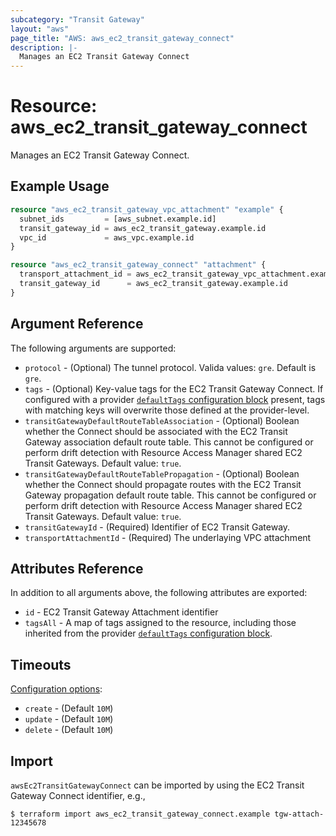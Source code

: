```yaml
---
subcategory: "Transit Gateway"
layout: "aws"
page_title: "AWS: aws_ec2_transit_gateway_connect"
description: |-
  Manages an EC2 Transit Gateway Connect
---
```


# Resource: aws_ec2_transit_gateway_connect

Manages an EC2 Transit Gateway Connect.

## Example Usage

```terraform
resource "aws_ec2_transit_gateway_vpc_attachment" "example" {
  subnet_ids         = [aws_subnet.example.id]
  transit_gateway_id = aws_ec2_transit_gateway.example.id
  vpc_id             = aws_vpc.example.id
}

resource "aws_ec2_transit_gateway_connect" "attachment" {
  transport_attachment_id = aws_ec2_transit_gateway_vpc_attachment.example.id
  transit_gateway_id      = aws_ec2_transit_gateway.example.id
}
```

## Argument Reference

The following arguments are supported:

* `protocol` - (Optional) The tunnel protocol. Valida values: `gre`. Default is `gre`.
* `tags` - (Optional) Key-value tags for the EC2 Transit Gateway Connect. If configured with a provider [`defaultTags` configuration block](https://registry.terraform.io/providers/hashicorp/aws/latest/docs#default_tags-configuration-block) present, tags with matching keys will overwrite those defined at the provider-level.
* `transitGatewayDefaultRouteTableAssociation` - (Optional) Boolean whether the Connect should be associated with the EC2 Transit Gateway association default route table. This cannot be configured or perform drift detection with Resource Access Manager shared EC2 Transit Gateways. Default value: `true`.
* `transitGatewayDefaultRouteTablePropagation` - (Optional) Boolean whether the Connect should propagate routes with the EC2 Transit Gateway propagation default route table. This cannot be configured or perform drift detection with Resource Access Manager shared EC2 Transit Gateways. Default value: `true`.
* `transitGatewayId` - (Required) Identifier of EC2 Transit Gateway.
* `transportAttachmentId` - (Required) The underlaying VPC attachment

## Attributes Reference

In addition to all arguments above, the following attributes are exported:

* `id` - EC2 Transit Gateway Attachment identifier
* `tagsAll` - A map of tags assigned to the resource, including those inherited from the provider [`defaultTags` configuration block](https://registry.terraform.io/providers/hashicorp/aws/latest/docs#default_tags-configuration-block).

## Timeouts

[Configuration options](https://developer.hashicorp.com/terraform/language/resources/syntax#operation-timeouts):

- `create` - (Default `10M`)
- `update` - (Default `10M`)
- `delete` - (Default `10M`)

## Import

`awsEc2TransitGatewayConnect` can be imported by using the EC2 Transit Gateway Connect identifier, e.g.,

```
$ terraform import aws_ec2_transit_gateway_connect.example tgw-attach-12345678
```

<!-- cache-key: cdktf-0.17.0-pre.15 input-f3d6047229225fad16296092d58f858cc2275ae28af2b04cb19cf33046ea88ae -->